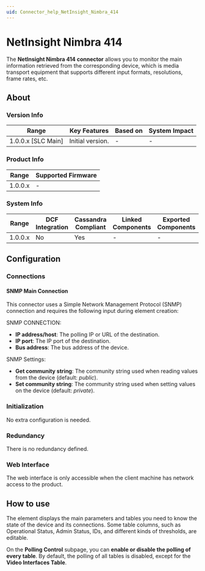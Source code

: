 ```yaml
---
uid: Connector_help_NetInsight_Nimbra_414
---
```


# NetInsight Nimbra 414

The **NetInsight Nimbra 414 connector** allows you to monitor the main information retrieved from the corresponding device, which is media transport equipment that supports different input formats, resolutions, frame rates, etc.

## About

### Version Info

| Range                | Key Features     | Based on     | System Impact     |
|----------------------|------------------|--------------|-------------------|
| 1.0.0.x [SLC Main]   | Initial version. | -            | -                 |

### Product Info

| Range     | Supported Firmware     |
|-----------|------------------------|
| 1.0.0.x   | -                      |

### System Info

| Range     | DCF Integration     | Cassandra Compliant     | Linked Components     | Exported Components     |
|-----------|---------------------|-------------------------|-----------------------|-------------------------|
| 1.0.0.x   | No                  | Yes                     | -                     | -                       |

## Configuration

### Connections

#### SNMP Main Connection

This connector uses a Simple Network Management Protocol (SNMP) connection and requires the following input during element creation:

SNMP CONNECTION:

- **IP address/host**: The polling IP or URL of the destination.
- **IP port**: The IP port of the destination.
- **Bus address**: The bus address of the device.

SNMP Settings:

- **Get community string**: The community string used when reading values from the device (default: *public*).
- **Set community string**: The community string used when setting values on the device (default: *private*).

### Initialization

No extra configuration is needed.

### Redundancy

There is no redundancy defined.

### Web Interface

The web interface is only accessible when the client machine has network access to the product.

## How to use

The element displays the main parameters and tables you need to know the state of the device and its connections. Some table columns, such as Operational Status, Admin Status, IDs, and different kinds of thresholds, are editable.

On the **Polling Control** subpage, you can **enable or disable the polling of every table**. By default, the polling of all tables is disabled, except for the **Video Interfaces Table**.
